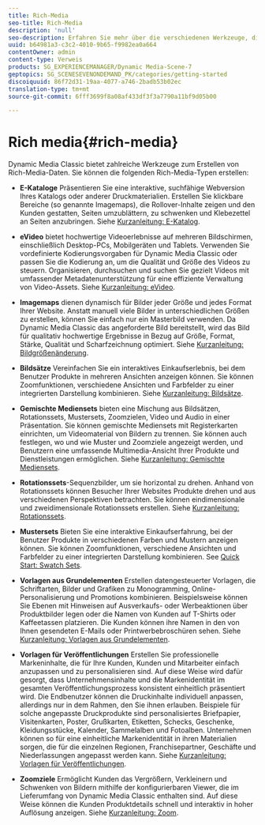 ```yaml
---
title: Rich-Media
seo-title: Rich-Media
description: 'null'
seo-description: Erfahren Sie mehr über die verschiedenen Werkzeuge, die Sie in Dynamic Media Classic verwenden können, um Rich-Media-Daten zu erstellen.
uuid: b64981a3-c3c2-4010-9b65-f9982ea0a664
contentOwner: admin
content-type: Verweis
products: SG_EXPERIENCEMANAGER/Dynamic Media-Scene-7
geptopics: SG_SCENESEVENONDEMAND_PK/categories/getting-started
discoiquuid: 86f72d31-19aa-4077-a746-2badb53b02ec
translation-type: tm+mt
source-git-commit: 6fff3699f8a08af433df3f3a7790a11bf9d05b00

---
```



# Rich media{#rich-media}

Dynamic Media Classic bietet zahlreiche Werkzeuge zum Erstellen von Rich-Media-Daten. Sie können die folgenden Rich-Media-Typen erstellen:

* **E-Kataloge** Präsentieren Sie eine interaktive, suchfähige Webversion Ihres Katalogs oder anderer Druckmaterialien. Erstellen Sie klickbare Bereiche (so genannte Imagemaps), die Rollover-Inhalte zeigen und den Kunden gestatten, Seiten umzublättern, zu schwenken und Klebezettel an Seiten anzubringen. Siehe [Kurzanleitung: E-Katalog](/help/quick-start-ecatalog.md).

* **eVideo** bietet hochwertige Videoerlebnisse auf mehreren Bildschirmen, einschließlich Desktop-PCs, Mobilgeräten und Tablets. Verwenden Sie vordefinierte Kodierungsvorgaben für Dynamic Media Classic oder passen Sie die Kodierung an, um die Qualität und Größe des Videos zu steuern. Organisieren, durchsuchen und suchen Sie gezielt Videos mit umfassender Metadatenunterstützung für eine effiziente Verwaltung von Video-Assets. Siehe [Kurzanleitung: eVideo](/help/quick-start-video.md).

* **Imagemaps** dienen dynamisch für Bilder jeder Größe und jedes Format Ihrer Website. Anstatt manuell viele Bilder in unterschiedlichen Größen zu erstellen, können Sie einfach nur ein Masterbild verwenden. Da Dynamic Media Classic das angeforderte Bild bereitstellt, wird das Bild für qualitativ hochwertige Ergebnisse in Bezug auf Größe, Format, Stärke, Qualität und Scharfzeichnung optimiert. Siehe [Kurzanleitung: Bildgrößenänderung](/help/quick-start-image-sizing.md).

* **Bildsätze** Vereinfachen Sie ein interaktives Einkaufserlebnis, bei dem Benutzer Produkte in mehreren Ansichten anzeigen können. Sie können Zoomfunktionen, verschiedene Ansichten und Farbfelder zu einer integrierten Darstellung kombinieren. Siehe [Kurzanleitung: Bildsätze](/help/quick-start-image-sets.md).

* **Gemischte Mediensets** bieten eine Mischung aus Bildsätzen, Rotationssets, Mustersets, Zoomzielen, Video und Audio in einer Präsentation. Sie können gemischte Mediensets mit Registerkarten einrichten, um Videomaterial von Bildern zu trennen. Sie können auch festlegen, wo und wie Muster und Zoomziele angezeigt werden, und Benutzern eine umfassende Multimedia-Ansicht Ihrer Produkte und Dienstleistungen ermöglichen. Siehe [Kurzanleitung: Gemischte Mediensets](/help/quick-start-mixed-media-sets.md).

* **Rotationssets**-Sequenzbilder, um sie horizontal zu drehen. Anhand von Rotationssets können Besucher Ihrer Websites Produkte drehen und aus verschiedenen Perspektiven betrachten. Sie können eindimensionale und zweidimensionale Rotationssets erstellen. Siehe [Kurzanleitung: Rotationssets](/help/quick-start-spin-sets.md).

* **Mustersets** Bieten Sie eine interaktive Einkaufserfahrung, bei der Benutzer Produkte in verschiedenen Farben und Mustern anzeigen können. Sie können Zoomfunktionen, verschiedene Ansichten und Farbfelder zu einer integrierten Darstellung kombinieren. See [Quick Start: Swatch Sets](/help/quick-start-swatch-sets.md).

* **Vorlagen aus Grundelementen** Erstellen datengesteuerter Vorlagen, die Schriftarten, Bilder und Grafiken zu Monogramming, Online-Personalisierung und Promotions kombinieren. Beispielsweise können Sie Ebenen mit Hinweisen auf Ausverkaufs- oder Werbeaktionen über Produktbilder legen oder die Namen von Kunden auf T-Shirts oder Kaffeetassen platzieren. Die Kunden können ihre Namen in den von Ihnen gesendeten E-Mails oder Printwerbebroschüren sehen. Siehe [Kurzanleitung: Vorlagen aus Grundelementen](/help/quick-start-template-basics.md).

* **Vorlagen für Veröffentlichungen** Erstellen Sie professionelle Markeninhalte, die für Ihre Kunden, Kunden und Mitarbeiter einfach anzupassen und zu personalisieren sind. Auf diese Weise wird dafür gesorgt, dass Unternehmensinhalte und die Markenidentität im gesamten Veröffentlichungsprozess konsistent einheitlich präsentiert wird. Die Endbenutzer können die Druckinhalte individuell anpassen, allerdings nur in dem Rahmen, den Sie ihnen erlauben. Beispiele für solche angepasste Druckprodukte sind personalisiertes Briefpapier, Visitenkarten, Poster, Grußkarten, Etiketten, Schecks, Geschenke, Kleidungsstücke, Kalender, Sammelalben und Fotoalben. Unternehmen können so für eine einheitliche Markenidentität in ihren Materialien sorgen, die für die einzelnen Regionen, Franchisepartner, Geschäfte und Niederlassungen angepasst werden kann. Siehe [Kurzanleitung: Vorlagen für Veröffentlichungen](/help/quick-start-template-publishing.md).

* **Zoomziele** Ermöglicht Kunden das Vergrößern, Verkleinern und Schwenken von Bildern mithilfe der konfigurierbaren Viewer, die im Lieferumfang von Dynamic Media Classic enthalten sind. Auf diese Weise können die Kunden Produktdetails schnell und interaktiv in hoher Auflösung anzeigen. Siehe [Kurzanleitung: Zoom](/help/quick-start-zoom.md).

